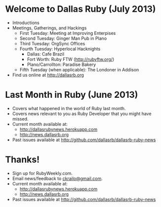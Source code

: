 # Welcome to Dallas Ruby (July 2013)
* Introductions
* Meetings, Gatherings, and Hackings
    - First Tuesday: Meeting at Improving Enterpises
    - Second Tuesday: Ginger Man Pub in Plano
    - Third Tuesday: OrgSync Offices
    - Fourth Tuesday: Hyperlocal Hacknights
        * Dallas: Cafe Brazil
        * Fort Worth: Ruby FTW (http://rubyftw.org/)
        * Plano/Carrollton: Paradise Bakery
    - Fifth Tuesday (when applicable): The Londoner in Addison
* Find us online at http://dallasrb.org

# Last Month in Ruby (June 2013)
* Covers what happened in the world of Ruby last month.
* Covers news relevant to you as Ruby Developer that you might have missed.
* Current month available at:
  * http://dallasrubynews.herokuapp.com
  * http://news.dallasrb.org
* Past issues available at http://github.com/dallasrb/dallasrb-ruby-news

# Thanks!
* Sign up for RubyWeekly.com.
* Email news/feedback to ckrailo@gmail.com.
* Current month available at:
  * http://dallasrubynews.herokuapp.com
  * http://news.dallasrb.org
* Past issues available at http://github.com/dallasrb/dallasrb-ruby-news
